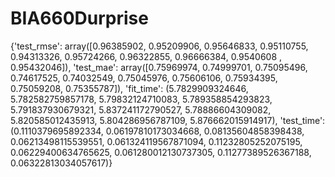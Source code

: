 # BIA660Durprise
{'test_rmse': array([0.96385902, 0.95209906, 0.95646833, 0.95110755, 0.94313326,
        0.95724266, 0.96322855, 0.96666384, 0.9540608 , 0.95432046]),
 'test_mae': array([0.75969974, 0.74999701, 0.75095496, 0.74617525, 0.74032549,
        0.75045976, 0.75606106, 0.75934395, 0.75059208, 0.75355787]),
 'fit_time': (5.7829909324646,
  5.782582759857178,
  5.79832124710083,
  5.789358854293823,
  5.791837930679321,
  5.837241172790527,
  5.78886604309082,
  5.820585012435913,
  5.804286956787109,
  5.876662015914917),
 'test_time': (0.1110379695892334,
  0.06197810173034668,
  0.08135604858398438,
  0.06213498115539551,
  0.061324119567871094,
  0.11232805252075195,
  0.06229400634765625,
  0.061280012130737305,
  0.11277389526367188,
  0.06322813034057617)}
